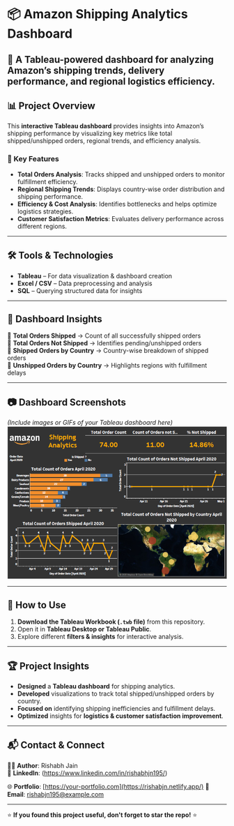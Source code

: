 # 📦 Amazon Shipping Analytics Dashboard

🚀 **A Tableau-powered dashboard for analyzing Amazon’s shipping trends, delivery performance, and regional logistics efficiency.**  
---

## 📊 Project Overview

This **interactive Tableau dashboard** provides insights into Amazon’s shipping performance by visualizing key metrics like total shipped/unshipped orders, regional trends, and efficiency analysis.  

### 🔹 Key Features  
- **Total Orders Analysis**: Tracks shipped and unshipped orders to monitor fulfillment efficiency.  
- **Regional Shipping Trends**: Displays country-wise order distribution and shipping performance.  
- **Efficiency & Cost Analysis**: Identifies bottlenecks and helps optimize logistics strategies.  
- **Customer Satisfaction Metrics**: Evaluates delivery performance across different regions.  

---

## 🛠️ Tools & Technologies  
- **Tableau** – For data visualization & dashboard creation  
- **Excel / CSV** – Data preprocessing and analysis  
- **SQL** – Querying structured data for insights  

---

## 📌 Dashboard Insights  
🔹 **Total Orders Shipped** → Count of all successfully shipped orders  
🔹 **Total Orders Not Shipped** → Identifies pending/unshipped orders  
🔹 **Shipped Orders by Country** → Country-wise breakdown of shipped orders  
🔹 **Unshipped Orders by Country** → Highlights regions with fulfillment delays  

---

## 📷 Dashboard Screenshots  
*(Include images or GIFs of your Tableau dashboard here)*  
![Amazon Shipping Analytics](https://github.com/Rishab195/Tableau-Project/blob/main/Screenshots/Amazon%20Shipping%20Analytics%20Image.PNG?raw=true)




---

## 🚀 How to Use  
1. **Download the Tableau Workbook (`.twb` file)** from this repository.  
2. Open it in **Tableau Desktop or Tableau Public**.  
3. Explore different **filters & insights** for interactive analysis.  
---

## 🏆 Project Insights  
- **Designed** a **Tableau dashboard** for shipping analytics.  
- **Developed** visualizations to track total shipped/unshipped orders by country.  
- **Focused on** identifying shipping inefficiencies and fulfillment delays.  
- **Optimized** insights for **logistics & customer satisfaction improvement**.  

---

## 📬 Contact & Connect  
👨‍💻 **Author**: Rishabh Jain  
🔗 **LinkedIn**: (https://www.linkedin.com/in/rishabhjn195/)

🌐 **Portfolio**: [https://your-portfolio.com](https://rishabjn.netlify.app/)
📩 **Email**: rishabjn195@example.com  

---

⭐ **If you found this project useful, don't forget to star the repo!** ⭐  
